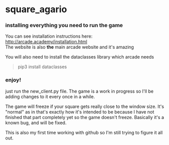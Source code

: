 # square_agario

### installing everything you need to run the game
You can see installation instructions here: <http://arcade.academy/installation.html>
<br>The website is also **the** main arcade website and it's amazing

You will also need to install the dataclasses library which arcade needs
> pip3 install dataclasses

### enjoy!
just run the new_client.py file. The game is a work in progress so I'll be adding changes to it every once in a while.

The game will freeze if your square gets really close to the window size. It's "normal" as in that's exactly how it's intended to be because I have not finished that part completely yet so the game doesn't freeze. Basically it's a known bug, and will be fixed.

This is also my first time working with github so I'm still trying to figure it all out.
